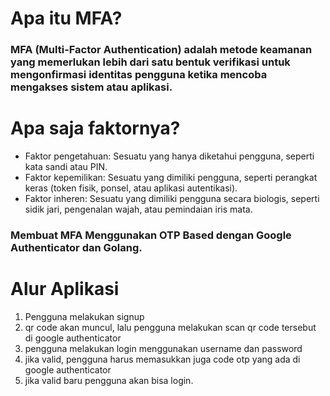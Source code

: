 # Apa itu MFA? 
### MFA (Multi-Factor Authentication) adalah metode keamanan yang memerlukan lebih dari satu bentuk verifikasi untuk mengonfirmasi identitas pengguna ketika mencoba mengakses sistem atau aplikasi.

# Apa saja faktornya?
- Faktor pengetahuan: Sesuatu yang hanya diketahui pengguna, seperti kata sandi atau PIN.
- Faktor kepemilikan: Sesuatu yang dimiliki pengguna, seperti perangkat keras (token fisik, ponsel, atau aplikasi autentikasi).
- Faktor inheren: Sesuatu yang dimiliki pengguna secara biologis, seperti sidik jari, pengenalan wajah, atau pemindaian iris mata.

### Membuat MFA Menggunakan OTP Based dengan Google Authenticator dan Golang. 

#  Alur Aplikasi 
1. Pengguna melakukan signup 
2. qr code akan muncul, lalu pengguna melakukan scan qr code tersebut di google authenticator 
3. pengguna melakukan login menggunakan username dan password 
4. jika valid, pengguna harus memasukkan juga code otp yang ada di google authenticator
5. jika valid baru pengguna akan bisa login. 